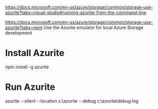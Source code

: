 https://docs.microsoft.com/en-us/azure/storage/common/storage-use-azurite?tabs=visual-studio#running-azurite-from-the-command-line

https://docs.microsoft.com/en-us/azure/storage/common/storage-use-azurite?tabs=npm
Use the Azurite emulator for local Azure Storage development

# Install Azurite
npm install -g azurite

# Run Azurite
azurite --silent --location c:\azurite --debug c:\azurite\debug.log
